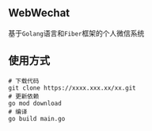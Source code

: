 ## WebWechat

基于`Golang`语言和`Fiber`框架的个人微信系统

## 使用方式
```shell
# 下载代码
git clone https://xxxx.xxx.xx/xx.git
# 更新依赖
go mod download
# 编译
go build main.go
```